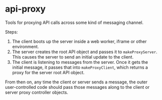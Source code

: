 # api-proxy

Tools for proxying API calls across some kind of messaging channel.

Steps:

1. The client boots up the server inside a web worker, iframe or other environment.
2. The server creates the root API object and passes it to `makeProxyServer`. This causes the server to send an initial update to the client.
3. The client is listening to messages from the server. Once it gets the initial message, it passes that into `makeProxyClient`, which returns a proxy for the server root API object.

From then on, any time the client or server sends a message, the outer user-controlled code should pass those messages along to the client or server proxy controller objects.
